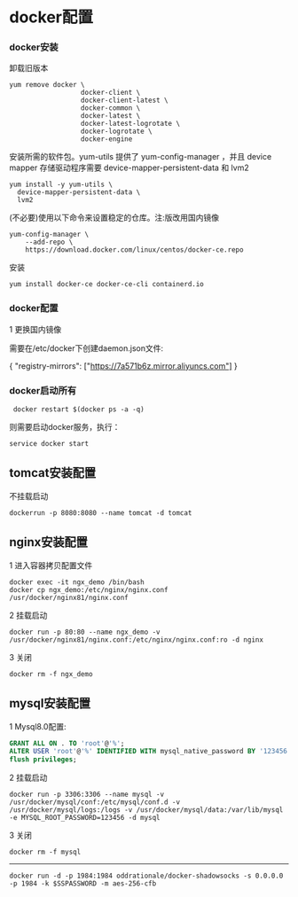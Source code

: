 # docker配置

### docker安装

 卸载旧版本

``````shell
yum remove docker \
                  docker-client \
                  docker-client-latest \
                  docker-common \
                  docker-latest \
                  docker-latest-logrotate \
                  docker-logrotate \
                  docker-engine
``````



安装所需的软件包。yum-utils 提供了 yum-config-manager ，并且 device mapper 存储驱动程序需要 device-mapper-persistent-data 和 lvm2

``````
yum install -y yum-utils \
  device-mapper-persistent-data \
  lvm2
``````

(不必要)使用以下命令来设置稳定的仓库。注:版改用国内镜像

``````
yum-config-manager \
    --add-repo \
    https://download.docker.com/linux/centos/docker-ce.repo
``````

安装

``````
yum install docker-ce docker-ce-cli containerd.io
``````

### docker配置

1 更换国内镜像

需要在/etc/docker下创建daemon.json文件:

{
  "registry-mirrors": ["https://7a571b6z.mirror.aliyuncs.com"]
}

### docker启动所有

``````
 docker restart $(docker ps -a -q)
``````

则需要启动docker服务，执行：

```
service docker start
```



## tomcat安装配置



不挂载启动

``````
dockerrun -p 8080:8080 --name tomcat -d tomcat
``````





## nginx安装配置

1 进入容器拷贝配置文件

``````shell
docker exec -it ngx_demo /bin/bash
docker cp ngx_demo:/etc/nginx/nginx.conf /usr/docker/nginx81/nginx.conf
``````

2 挂载启动

``````shell
docker run -p 80:80 --name ngx_demo -v /usr/docker/nginx81/nginx.conf:/etc/nginx/nginx.conf:ro -d nginx 
``````

3 关闭

``````shell
docker rm -f ngx_demo 
``````

## mysql安装配置

1 Mysql8.0配置:

``````sql
GRANT ALL ON . TO 'root'@'%';
ALTER USER 'root'@'%' IDENTIFIED WITH mysql_native_password BY '123456';
flush privileges;
``````

2 挂载启动

``````shell
docker run -p 3306:3306 --name mysql -v /usr/docker/mysql/conf:/etc/mysql/conf.d -v /usr/docker/mysql/logs:/logs -v /usr/docker/mysql/data:/var/lib/mysql -e MYSQL_ROOT_PASSWORD=123456 -d mysql
``````

3 关闭

``````shell
docker rm -f mysql 
``````

------

```shell
docker run -d -p 1984:1984 oddrationale/docker-shadowsocks -s 0.0.0.0 -p 1984 -k $SSPASSWORD -m aes-256-cfb
```

